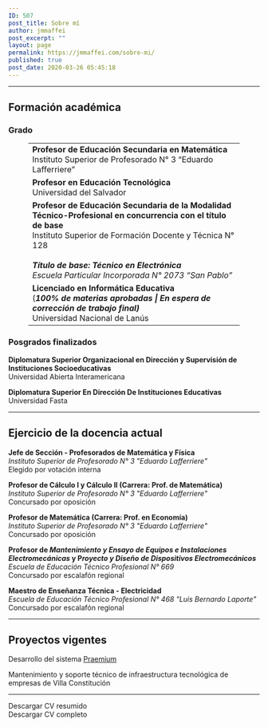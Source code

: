 ```yaml
---
ID: 507
post_title: Sobre mí
author: jmmaffei
post_excerpt: ""
layout: page
permalink: https://jmmaffei.com/sobre-mi/
published: true
post_date: 2020-03-26 05:45:18
---
```

<!-- wp:separator -->
<hr class="wp-block-separator"/>
<!-- /wp:separator -->

<!-- wp:heading -->
<h2>Formación académica</h2>
<!-- /wp:heading -->

<!-- wp:heading {"level":3} -->
<h3>Grado</h3>
<!-- /wp:heading -->

<!-- wp:table -->
<figure class="wp-block-table"><table class=""><tbody><tr><td><strong>Profesor de Educación Secundaria en Matemática</strong><br>Instituto Superior de Profesorado N° 3 “Eduardo Lafferriere”<br></td></tr><tr><td><strong>Profesor en Educación Tecnológica</strong><br>Universidad del Salvador<br></td></tr><tr><td><strong>Profesor de Educación Secundaria de la Modalidad Técnico-Profesional en concurrencia con el título de base</strong><br>Instituto Superior de Formación Docente y Técnica N° 128<br><br><em><strong>Título de base:</strong> <strong>Técnico en Electrónica</strong><br>Escuela Particular Incorporada N° 2073 “San Pablo”</em></td></tr><tr><td><strong>Licenciado en Informática Educativa</strong><br>(<strong><em>100% de materias aprobadas | En espera de corrección de trabajo final)</em></strong><br>Universidad Nacional de Lanús</td></tr></tbody></table></figure>
<!-- /wp:table -->

<!-- wp:heading {"level":3} -->
<h3>Posgrados finalizados</h3>
<!-- /wp:heading -->

<!-- wp:paragraph -->
<p><strong>Diplomatura Superior Organizacional en Dirección y Supervisión de Instituciones Socioeducativas</strong><br>Universidad Abierta Interamericana</p>
<!-- /wp:paragraph -->

<!-- wp:paragraph -->
<p><strong>Diplomatura Superior En Dirección De Instituciones Educativas</strong><br>Universidad Fasta</p>
<!-- /wp:paragraph -->

<!-- wp:separator -->
<hr class="wp-block-separator"/>
<!-- /wp:separator -->

<!-- wp:heading -->
<h2>Ejercicio de la docencia actual</h2>
<!-- /wp:heading -->

<!-- wp:paragraph {"fontSize":"normal"} -->
<p class="has-normal-font-size"><strong>Jefe de Sección - Profesorados de Matemática y Física</strong><br><em>Instituto Superior de Profesorado N° 3 "Eduardo Lafferriere"</em><br>Elegido por votación interna</p>
<!-- /wp:paragraph -->

<!-- wp:paragraph {"fontSize":"normal"} -->
<p class="has-normal-font-size"><strong>Profesor de Cálculo I y Cálculo II (Carrera: Prof. de Matemática)</strong><br><em>Instituto Superior de Profesorado N° 3 "Eduardo Lafferriere"</em><br>Concursado por oposición</p>
<!-- /wp:paragraph -->

<!-- wp:paragraph -->
<p><strong>Profesor de Matemática (Carrera: Prof. en Economía)</strong><br><em>Instituto Superior de Profesorado N° 3 "Eduardo Lafferriere"</em><br>Concursado por oposición</p>
<!-- /wp:paragraph -->

<!-- wp:paragraph -->
<p><strong>Profesor de <em>Mantenimiento y Ensayo de Equipos e Instalaciones Electromecánicas</em> y P<em>royecto y Diseño de Dispositivos Electromecánicos</em></strong><br><em>Escuela de Educación Técnico Profesional N° 669</em><br>Concursado por escalafón regional</p>
<!-- /wp:paragraph -->

<!-- wp:paragraph -->
<p><strong>Maestro de Enseñanza Técnica - Electricidad</strong><br><em>Escuela de Educación Técnico Profesional N° 468 "Luis Bernardo Laporte"</em><br>Concursado por escalafón regional</p>
<!-- /wp:paragraph -->

<!-- wp:separator -->
<hr class="wp-block-separator"/>
<!-- /wp:separator -->

<!-- wp:heading -->
<h2>Proyectos vigentes</h2>
<!-- /wp:heading -->

<!-- wp:paragraph -->
<p>Desarrollo del sistema <a href="http://www.praemium.com.ar">Praemium</a></p>
<!-- /wp:paragraph -->

<!-- wp:paragraph -->
<p>Mantenimiento y soporte técnico de infraestructura tecnológica de empresas de Villa Constitución</p>
<!-- /wp:paragraph -->

<!-- wp:separator -->
<hr class="wp-block-separator"/>
<!-- /wp:separator -->

<!-- wp:button -->
<div class="wp-block-button"><a class="wp-block-button__link">Descargar CV resumido</a></div>
<!-- /wp:button -->

<!-- wp:button {"backgroundColor":"luminous-vivid-orange"} -->
<div class="wp-block-button"><a class="wp-block-button__link has-background has-luminous-vivid-orange-background-color">Descargar CV completo</a></div>
<!-- /wp:button -->

<!-- wp:paragraph -->
<p></p>
<!-- /wp:paragraph -->